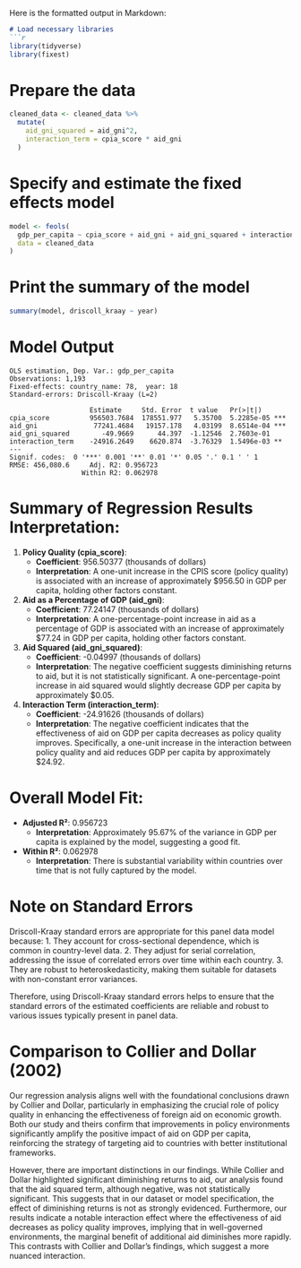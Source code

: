 Here is the formatted output in Markdown:

``` markdown
# Load necessary libraries
```r
library(tidyverse)
library(fixest)
```

# Prepare the data

``` r
cleaned_data <- cleaned_data %>%
  mutate(
    aid_gni_squared = aid_gni^2,
    interaction_term = cpia_score * aid_gni
  )
```

# Specify and estimate the fixed effects model

``` r
model <- feols(
  gdp_per_capita ~ cpia_score + aid_gni + aid_gni_squared + interaction_term | country_name + year,
  data = cleaned_data
)
```

# Print the summary of the model

``` r
summary(model, driscoll_kraay ~ year)
```

# Model Output

```         
OLS estimation, Dep. Var.: gdp_per_capita
Observations: 1,193
Fixed-effects: country_name: 78,  year: 18
Standard-errors: Driscoll-Kraay (L=2) 

                    Estimate     Std. Error  t value   Pr(>|t|)    
cpia_score          956503.7684  178551.977   5.35700  5.2285e-05 ***
aid_gni              77241.4684   19157.178   4.03199  8.6514e-04 ***
aid_gni_squared        -49.9669      44.397  -1.12546  2.7603e-01    
interaction_term    -24916.2649    6620.874  -3.76329  1.5496e-03 ** 
---
Signif. codes:  0 '***' 0.001 '**' 0.01 '*' 0.05 '.' 0.1 ' ' 1
RMSE: 456,080.6     Adj. R2: 0.956723
                  Within R2: 0.062978
```

# Summary of Regression Results Interpretation:

1.  **Policy Quality (cpia_score)**:
    -   **Coefficient**: 956.50377 (thousands of dollars)
    -   **Interpretation**: A one-unit increase in the CPIS score (policy quality) is associated with an increase of approximately \$956.50 in GDP per capita, holding other factors constant.
2.  **Aid as a Percentage of GDP (aid_gni)**:
    -   **Coefficient**: 77.24147 (thousands of dollars)
    -   **Interpretation**: A one-percentage-point increase in aid as a percentage of GDP is associated with an increase of approximately \$77.24 in GDP per capita, holding other factors constant.
3.  **Aid Squared (aid_gni_squared)**:
    -   **Coefficient**: -0.04997 (thousands of dollars)
    -   **Interpretation**: The negative coefficient suggests diminishing returns to aid, but it is not statistically significant. A one-percentage-point increase in aid squared would slightly decrease GDP per capita by approximately \$0.05.
4.  **Interaction Term (interaction_term)**:
    -   **Coefficient**: -24.91626 (thousands of dollars)
    -   **Interpretation**: The negative coefficient indicates that the effectiveness of aid on GDP per capita decreases as policy quality improves. Specifically, a one-unit increase in the interaction between policy quality and aid reduces GDP per capita by approximately \$24.92.

# Overall Model Fit:

-   **Adjusted R²**: 0.956723
    -   **Interpretation**: Approximately 95.67% of the variance in GDP per capita is explained by the model, suggesting a good fit.
-   **Within R²**: 0.062978
    -   **Interpretation**: There is substantial variability within countries over time that is not fully captured by the model.

# Note on Standard Errors

Driscoll-Kraay standard errors are appropriate for this panel data model because: 1. They account for cross-sectional dependence, which is common in country-level data. 2. They adjust for serial correlation, addressing the issue of correlated errors over time within each country. 3. They are robust to heteroskedasticity, making them suitable for datasets with non-constant error variances.

Therefore, using Driscoll-Kraay standard errors helps to ensure that the standard errors of the estimated coefficients are reliable and robust to various issues typically present in panel data.

# Comparison to Collier and Dollar (2002)

Our regression analysis aligns well with the foundational conclusions drawn by Collier and Dollar, particularly in emphasizing the crucial role of policy quality in enhancing the effectiveness of foreign aid on economic growth. Both our study and theirs confirm that improvements in policy environments significantly amplify the positive impact of aid on GDP per capita, reinforcing the strategy of targeting aid to countries with better institutional frameworks.

However, there are important distinctions in our findings. While Collier and Dollar highlighted significant diminishing returns to aid, our analysis found that the aid squared term, although negative, was not statistically significant. This suggests that in our dataset or model specification, the effect of diminishing returns is not as strongly evidenced. Furthermore, our results indicate a notable interaction effect where the effectiveness of aid decreases as policy quality improves, implying that in well-governed environments, the marginal benefit of additional aid diminishes more rapidly. This contrasts with Collier and Dollar’s findings, which suggest a more nuanced interaction.
